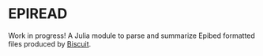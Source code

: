 # EPIREAD

Work in progress! 
A Julia module to parse and summarize Epibed formatted files produced by [Biscuit](https://huishenlab.github.io/biscuit/).